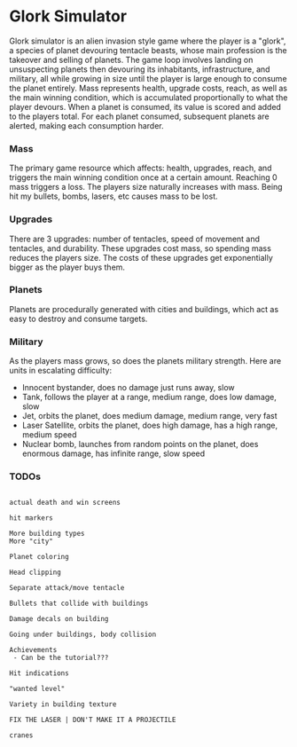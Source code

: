 # Glork Simulator

Glork simulator is an alien invasion style game where the player is a "glork", a species of planet devouring tentacle beasts, whose main profession is the takeover and selling of planets. The game loop involves landing on unsuspecting planets then 	devouring its inhabitants, infrastructure, and military, all while growing in size until the player is large enough to consume the planet entirely. Mass represents health, upgrade costs, reach, as well as the main winning condition, which is accumulated proportionally to what the player devours. When a planet is consumed, its value is scored and added to the players total. For each planet consumed, subsequent planets are alerted, making each consumption harder. 

### Mass 

The primary game resource which affects: health, upgrades, reach, and triggers the main winning condition once at a certain amount. Reaching 0 mass triggers a loss. The players size naturally increases with mass. Being hit my bullets, bombs, lasers, etc causes mass to be lost.

### Upgrades

There are 3 upgrades: number of tentacles, speed of movement and tentacles, and durability. These upgrades cost mass, so spending mass reduces the players size. The costs of these upgrades get exponentially bigger as the player buys them. 

### Planets

Planets are procedurally generated with cities and buildings, which act as easy to destroy and consume targets.  

### Military

As the players mass grows, so does the planets military strength. Here are units in escalating difficulty:
	
- Innocent bystander, does no damage just runs away, slow
- Tank, follows the player at a range, medium range, does low damage, slow
- Jet, orbits the planet, does medium damage, medium range, very fast
- Laser Satellite, orbits the planet, does high damage, has a high range, medium speed
- Nuclear bomb, launches from random points on the planet, does enormous damage, has infinite range, slow speed 

### TODOs

```

actual death and win screens

hit markers

More building types
More "city" 

Planet coloring 

Head clipping 

Separate attack/move tentacle

Bullets that collide with buildings

Damage decals on building

Going under buildings, body collision

Achievements 
 - Can be the tutorial???

Hit indications

"wanted level"

Variety in building texture 

FIX THE LASER | DON'T MAKE IT A PROJECTILE

cranes 

```

